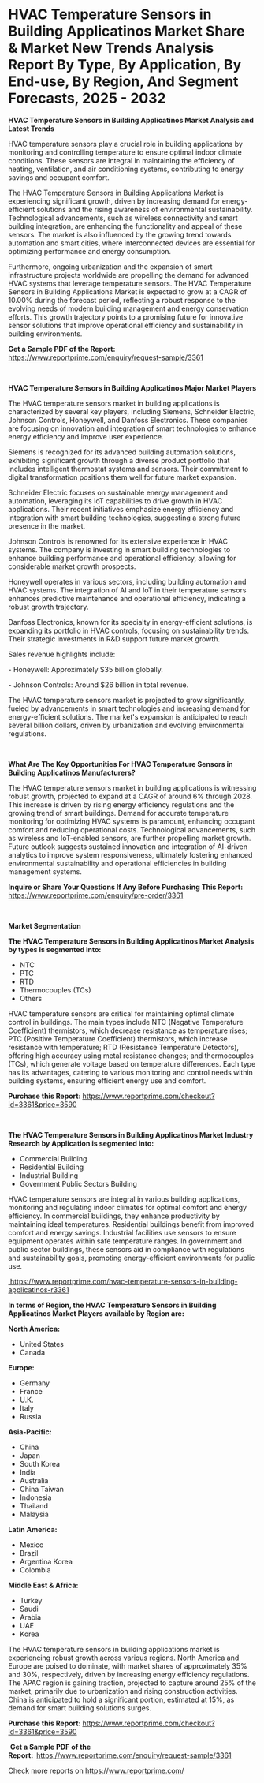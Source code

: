 <p><h1>HVAC Temperature Sensors in Building Applicatinos Market Share & Market New Trends Analysis Report By Type, By Application, By End-use, By Region, And Segment Forecasts, 2025 - 2032</h1></p><p><strong>HVAC Temperature Sensors in Building Applicatinos Market Analysis and Latest Trends</strong></p>
<p><p>HVAC temperature sensors play a crucial role in building applications by monitoring and controlling temperature to ensure optimal indoor climate conditions. These sensors are integral in maintaining the efficiency of heating, ventilation, and air conditioning systems, contributing to energy savings and occupant comfort. </p><p>The HVAC Temperature Sensors in Building Applications Market is experiencing significant growth, driven by increasing demand for energy-efficient solutions and the rising awareness of environmental sustainability. Technological advancements, such as wireless connectivity and smart building integration, are enhancing the functionality and appeal of these sensors. The market is also influenced by the growing trend towards automation and smart cities, where interconnected devices are essential for optimizing performance and energy consumption.</p><p>Furthermore, ongoing urbanization and the expansion of smart infrastructure projects worldwide are propelling the demand for advanced HVAC systems that leverage temperature sensors. The HVAC Temperature Sensors in Building Applications Market is expected to grow at a CAGR of 10.00% during the forecast period, reflecting a robust response to the evolving needs of modern building management and energy conservation efforts. This growth trajectory points to a promising future for innovative sensor solutions that improve operational efficiency and sustainability in building environments.</p></p>
<p><strong>Get a Sample PDF of the Report:&nbsp;</strong> <a href="https://www.reportprime.com/enquiry/request-sample/3361?utm_campaign=2634&utm_medium=2&utm_source=Github&utm_content=ia&utm_term=18032025&utm_id=hvac-temperature-sensors-in-building-applicatinos">https://www.reportprime.com/enquiry/request-sample/3361</a></p>
<p>&nbsp;</p>
<p><strong>HVAC Temperature Sensors in Building Applicatinos Major Market Players</strong></p>
<p><p>The HVAC temperature sensors market in building applications is characterized by several key players, including Siemens, Schneider Electric, Johnson Controls, Honeywell, and Danfoss Electronics. These companies are focusing on innovation and integration of smart technologies to enhance energy efficiency and improve user experience.</p><p>Siemens is recognized for its advanced building automation solutions, exhibiting significant growth through a diverse product portfolio that includes intelligent thermostat systems and sensors. Their commitment to digital transformation positions them well for future market expansion.</p><p>Schneider Electric focuses on sustainable energy management and automation, leveraging its IoT capabilities to drive growth in HVAC applications. Their recent initiatives emphasize energy efficiency and integration with smart building technologies, suggesting a strong future presence in the market.</p><p>Johnson Controls is renowned for its extensive experience in HVAC systems. The company is investing in smart building technologies to enhance building performance and operational efficiency, allowing for considerable market growth prospects.</p><p>Honeywell operates in various sectors, including building automation and HVAC systems. The integration of AI and IoT in their temperature sensors enhances predictive maintenance and operational efficiency, indicating a robust growth trajectory.</p><p>Danfoss Electronics, known for its specialty in energy-efficient solutions, is expanding its portfolio in HVAC controls, focusing on sustainability trends. Their strategic investments in R&D support future market growth.</p><p>Sales revenue highlights include:</p><p>- Honeywell: Approximately $35 billion globally.</p><p>- Johnson Controls: Around $26 billion in total revenue.</p><p>The HVAC temperature sensors market is projected to grow significantly, fueled by advancements in smart technologies and increasing demand for energy-efficient solutions. The market's expansion is anticipated to reach several billion dollars, driven by urbanization and evolving environmental regulations.</p></p>
<p>&nbsp;</p>
<p><strong>What Are The Key Opportunities For HVAC Temperature Sensors in Building Applicatinos Manufacturers?</strong></p>
<p><p>The HVAC temperature sensors market in building applications is witnessing robust growth, projected to expand at a CAGR of around 6% through 2028. This increase is driven by rising energy efficiency regulations and the growing trend of smart buildings. Demand for accurate temperature monitoring for optimizing HVAC systems is paramount, enhancing occupant comfort and reducing operational costs. Technological advancements, such as wireless and IoT-enabled sensors, are further propelling market growth. Future outlook suggests sustained innovation and integration of AI-driven analytics to improve system responsiveness, ultimately fostering enhanced environmental sustainability and operational efficiencies in building management systems.</p></p>
<p><strong>Inquire or Share Your Questions If Any Before Purchasing This Report:</strong> <a href="https://www.reportprime.com/enquiry/pre-order/3361?utm_campaign=2634&utm_medium=2&utm_source=Github&utm_content=ia&utm_term=18032025&utm_id=hvac-temperature-sensors-in-building-applicatinos">https://www.reportprime.com/enquiry/pre-order/3361</a></p>
<p>&nbsp;</p>
<p><strong>Market Segmentation</strong></p>
<p><strong>The HVAC Temperature Sensors in Building Applicatinos Market Analysis by types is segmented into:</strong></p>
<p><ul><li>NTC</li><li>PTC</li><li>RTD</li><li>Thermocouples (TCs)</li><li>Others</li></ul></p>
<p><p>HVAC temperature sensors are critical for maintaining optimal climate control in buildings. The main types include NTC (Negative Temperature Coefficient) thermistors, which decrease resistance as temperature rises; PTC (Positive Temperature Coefficient) thermistors, which increase resistance with temperature; RTD (Resistance Temperature Detectors), offering high accuracy using metal resistance changes; and thermocouples (TCs), which generate voltage based on temperature differences. Each type has its advantages, catering to various monitoring and control needs within building systems, ensuring efficient energy use and comfort.</p></p>
<p><strong>Purchase this Report:&nbsp;</strong><a href="https://www.reportprime.com/checkout?id=3361&price=3590&utm_campaign=2634&utm_medium=2&utm_source=Github&utm_content=ia&utm_term=18032025&utm_id=hvac-temperature-sensors-in-building-applicatinos">https://www.reportprime.com/checkout?id=3361&price=3590</a></p>
<p>&nbsp;</p>
<p><strong>The HVAC Temperature Sensors in Building Applicatinos Market Industry Research by Application is segmented into:</strong></p>
<p><ul><li>Commercial Building</li><li>Residential Building</li><li>Industrial Building</li><li>Government Public Sectors Building</li></ul></p>
<p><p>HVAC temperature sensors are integral in various building applications, monitoring and regulating indoor climates for optimal comfort and energy efficiency. In commercial buildings, they enhance productivity by maintaining ideal temperatures. Residential buildings benefit from improved comfort and energy savings. Industrial facilities use sensors to ensure equipment operates within safe temperature ranges. In government and public sector buildings, these sensors aid in compliance with regulations and sustainability goals, promoting energy-efficient environments for public use.</p></p>
<p><a href="https://www.reportprime.com/hvac-temperature-sensors-in-building-applicatinos-r3361?utm_campaign=2634&utm_medium=2&utm_source=Github&utm_content=ia&utm_term=18032025&utm_id=hvac-temperature-sensors-in-building-applicatinos">&nbsp;https://www.reportprime.com/hvac-temperature-sensors-in-building-applicatinos-r3361</a></p>
<p><strong>In terms of Region, the HVAC Temperature Sensors in Building Applicatinos Market Players available by Region are:</strong></p>
<p>
    <p> <strong> North America: </strong>
        <ul>
            <li>United States</li>
            <li>Canada</li>
        </ul>
        </p> 
    <p> <strong> Europe: </strong>
        <ul>
            <li>Germany</li>
            <li>France</li>
            <li>U.K.</li>
            <li>Italy</li>
            <li>Russia</li>
        </ul>
        </p> 
    <p> <strong> Asia-Pacific: </strong>
        <ul>
            <li>China</li>
            <li>Japan</li>
            <li>South Korea</li>
            <li>India</li>
            <li>Australia</li>
            <li>China Taiwan</li>
            <li>Indonesia</li>
            <li>Thailand</li>
            <li>Malaysia</li>
        </ul>
        </p> 
    <p> <strong> Latin America: </strong>
        <ul>
            <li>Mexico</li>
            <li>Brazil</li>
            <li>Argentina Korea</li>
            <li>Colombia</li>
        </ul>
        </p> 
    <p> <strong> Middle East & Africa: </strong>
        <ul>
            <li>Turkey</li>
            <li>Saudi</li>
            <li>Arabia</li>
            <li>UAE</li>
            <li>Korea</li>
        </ul>
    </p>
    </p>
<p><p>The HVAC temperature sensors in building applications market is experiencing robust growth across various regions. North America and Europe are poised to dominate, with market shares of approximately 35% and 30%, respectively, driven by increasing energy efficiency regulations. The APAC region is gaining traction, projected to capture around 25% of the market, primarily due to urbanization and rising construction activities. China is anticipated to hold a significant portion, estimated at 15%, as demand for smart building solutions surges.</p></p>
<p><strong>Purchase this Report: </strong><a href="https://www.reportprime.com/checkout?id=3361&price=3590&utm_campaign=2634&utm_medium=2&utm_source=Github&utm_content=ia&utm_term=18032025&utm_id=hvac-temperature-sensors-in-building-applicatinos">https://www.reportprime.com/checkout?id=3361&price=3590</a></p>
<p>&nbsp;<strong>Get a Sample PDF of the Report:&nbsp;&nbsp;</strong><a href="https://www.reportprime.com/enquiry/request-sample/3361?utm_campaign=2634&utm_medium=2&utm_source=Github&utm_content=ia&utm_term=18032025&utm_id=hvac-temperature-sensors-in-building-applicatinos">https://www.reportprime.com/enquiry/request-sample/3361</a></p>
<p><strong></strong></p>
<p>Check more reports on <a href="https://www.reportprime.com/?utm_campaign=2634&utm_medium=2&utm_source=Github&utm_content=ia&utm_term=18032025&utm_id=hvac-temperature-sensors-in-building-applicatinos">https://www.reportprime.com/</a></p>